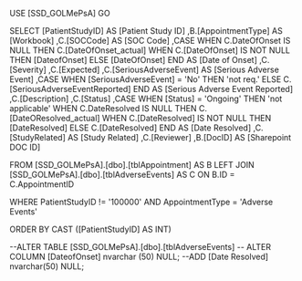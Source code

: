 USE [SSD_GOLMePsA]
GO 

SELECT 
	   [PatientStudyID] AS [Patient Study ID]
      ,B.[AppointmentType] AS [Workbook]
      ,C.[SOCCode] AS [SOC Code]
      ,CASE WHEN C.DateOfOnset IS NULL THEN C.[DateOfOnset_actual] 
            WHEN C.[DateOfOnset] IS NOT NULL THEN [DateofOnset] ELSE [DateOfOnset] END AS [Date of Onset]
      ,C.[Severity]
      ,C.[Expected]
      ,C.[SeriousAdverseEvent] AS [Serious Adverse Event]
      ,CASE WHEN [SeriousAdverseEvent] = 'No' THEN 'not req.' ELSE C.[SeriousAdverseEventReported] END AS [Serious Adverse Event Reported]
      ,C.[Description]
      ,C.[Status]
      ,CASE WHEN [Status] = 'Ongoing' THEN 'not applicable' 
            WHEN C.DateResolved IS NULL THEN C.[DateOResolved_actual] 
            WHEN C.[DateResolved] IS NOT NULL THEN [DateResolved] ELSE C.[DateResolved] END AS [Date Resolved]
      ,C.[StudyRelated] AS [Study Related] 
      ,C.[Reviewer]
      ,B.[DocID] AS [Sharepoint DOC ID]
      
  FROM 
  [SSD_GOLMePsA].[dbo].[tblAppointment] AS B LEFT JOIN 
  [SSD_GOLMePsA].[dbo].[tblAdverseEvents] AS C ON B.ID = C.AppointmentID
  
  WHERE PatientStudyID != '100000' AND AppointmentType = 'Adverse Events' 
  
  ORDER BY CAST ([PatientStudyID] AS INT)
  
--ALTER TABLE  [SSD_GOLMePsA].[dbo].[tblAdverseEvents]
 -- ALTER COLUMN [DateofOnset] nvarchar (50) NULL;
 --ADD [Date Resolved] nvarchar(50) NULL;

